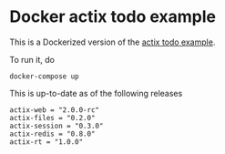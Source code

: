 # Docker actix todo example

This is a Dockerized version of the 
[actix todo example](https://github.com/actix/examples/tree/master/todo).


To run it, do

```
docker-compose up
```

This is up-to-date as of the following releases

```
actix-web = "2.0.0-rc"
actix-files = "0.2.0"
actix-session = "0.3.0"
actix-redis = "0.8.0"
actix-rt = "1.0.0"
```
